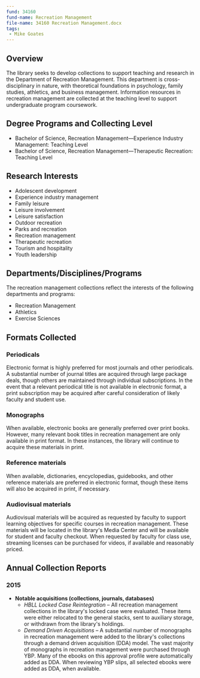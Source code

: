 ```yaml
---
fund: 34160
fund-name: Recreation Management
file-name: 34160 Recreation Management.docx
tags:
 - Mike Goates
---
```


## Overview

The library seeks to develop collections to support teaching and research in the Department of Recreation Management. This department is cross-disciplinary in nature, with theoretical foundations in psychology, family studies, athletics, and business management. Information resources in recreation management are collected at the teaching level to support undergraduate program coursework.

## Degree Programs and Collecting Level

- Bachelor of Science, Recreation Management—Experience Industry Management: Teaching Level
- Bachelor of Science, Recreation Management—Therapeutic Recreation: Teaching Level

## Research Interests

- Adolescent development
- Experience industry management
- Family leisure
- Leisure involvement
- Leisure satisfaction
- Outdoor recreation
- Parks and recreation
- Recreation management
- Therapeutic recreation
- Tourism and hospitality
- Youth leadership

## Departments/<wbr>Disciplines/<wbr>Programs

The recreation management collections reflect the interests of the following departments and programs:

- Recreation Management
- Athletics
- Exercise Sciences

## Formats Collected

### Periodicals

Electronic format is highly preferred for most journals and other periodicals. A substantial number of journal titles are acquired through large package deals, though others are maintained through individual subscriptions. In the event that a relevant periodical title is not available in electronic format, a print subscription may be acquired after careful consideration of likely faculty and student use.

### Monographs

When available, electronic books are generally preferred over print books. However, many relevant book titles in recreation management are only available in print format. In these instances, the library will continue to acquire these materials in print.

### Reference materials

When available, dictionaries, encyclopedias, guidebooks, and other reference materials are preferred in electronic format, though these items will also be acquired in print, if necessary.

### Audiovisual materials

Audiovisual materials will be acquired as requested by faculty to support learning objectives for specific courses in recreation management. These materials will be located in the library's Media Center and will be available for student and faculty checkout. When requested by faculty for class use, streaming licenses can be purchased for videos, if available and reasonably priced.

## Annual Collection Reports

### 2015
- **Notable acquisitions (collections, journals, databases)**
    - *HBLL Locked Case Reintegration* – All recreation management collections in the library's locked case were evaluated. These items were either relocated to the general stacks, sent to auxiliary storage, or withdrawn from the library's holdings.
    - *Demand Driven Acquisitions* – A substantial number of monographs in recreation management were added to the library's collections through a demand driven acquisition (DDA) model. The vast majority of monographs in recreation management were purchased through YBP. Many of the ebooks on this approval profile were automatically added as DDA. When reviewing YBP slips, all selected ebooks were added as DDA, when available.

